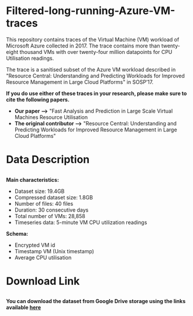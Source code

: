 # Filtered-long-running-Azure-VM-traces

This repository contains traces of the Virtual Machine (VM) workload of Microsoft Azure collected in 2017. The trace contains more than twenty-eight thousand VMs with over twenty-four million datapoints for CPU Utilisation readings.

The trace is a sanitised subset of the Azure VM workload described in "Resource Central: Understanding and Predicting Workloads for Improved Resource Management in Large Cloud Platforms" in SOSP’17.

__If you do use either of these traces in your research, please make sure to cite the following papers.__

* __Our paper -->__ "Fast Analysis and Prediction in Large Scale Virtual Machines Resource Utilisation
* __The original contributor -->__ "Resource Central: Understanding and Predicting Workloads for Improved Resource Management in Large Cloud Platforms"


# Data Description <h2>
  
**Main characteristics:**
*  Dataset size: 19.4GB
*  Compressed dataset size: 1.8GB
*  Number of files: 40 files
*  Duration: 30 consecutive days
*  Total number of VMs: 28,858
*  Timeseries data: 5-minute VM CPU utilization readings

**Schema:**
* Encrypted VM id
* Timestamp VM (Unix timestamp)
* Average CPU utilisation 



# Download Link <h2>

**You can download the dataset from Google Drive storage using the links available [here](https://drive.google.com/drive/folders/1O1SIq4Exn0W1YdKjPw-RcXAdF-EkrH9e?usp=sharing)**
